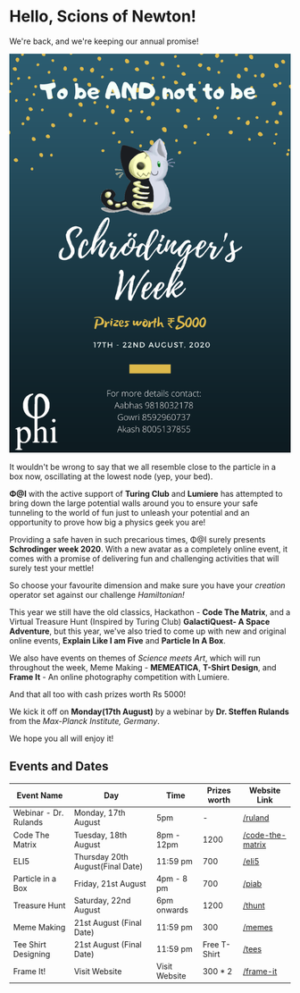 # Hello, Scions of Newton!

We're back, and we're keeping our annual promise!

![s-week](main.png)

It wouldn't be wrong to say that we all resemble close to the particle in a box now, oscillating at the lowest node (yep, your bed).

**Φ@I** with the active support of **Turing Club** and **Lumiere** has attempted to bring down the large potential walls around you to ensure your safe tunneling to the world of fun just to unleash your potential and an opportunity to prove how big a physics geek you are!

Providing a safe haven in such precarious times, Φ@I surely presents **Schrodinger week 2020**. With a new avatar as a completely online event, it comes with a promise of delivering fun and challenging activities that will surely test your mettle!

So choose your favourite dimension and make sure you have your *creation* operator set against our challenge *Hamiltonian!*

This year we still have the old classics, Hackathon - **Code The Matrix**, and a Virtual Treasure Hunt (Inspired by Turing Club) **GalactiQuest- A Space Adventure**, but this year, we've also tried to come up with new and original online events, **Explain Like I am Five** and **Particle In A Box**.

We also have events on themes of _Science meets Art_, which will run throughout the week, Meme Making - **MEMEATICA**, **T-Shirt Design**, and **Frame It** - An online photography competition with Lumiere.

And that all too with cash prizes worth Rs 5000!

We kick it off on **Monday(17th August)** by a webinar by **Dr. Steffen Rulands** from the _Max-Planck Institute, Germany_.

We hope you all will enjoy it!

## Events and Dates

| Event Name            | Day                                | Time          | Prizes worth | Website Link                        |
| --------------------- | ---------------------------------- | ------------- | ------------ | ----------------------------------- |
| Webinar - Dr. Rulands | Monday, 17th August                | 5pm           | -            | [/ruland](ruland)                   |                
| Code The Matrix       | Tuesday, 18th August               | 8pm - 12pm    | 1200         | [/code-the-matrix](code-the-matrix) |
| ELI5                  | Thursday 20th August(Final Date)   | 11:59 pm      | 700          | [/eli5](eli5)                       |
| Particle in a Box     | Friday, 21st August                | 4pm - 8 pm    | 700          | [/piab](piab)                       |
| Treasure Hunt         | Saturday, 22nd August              | 6pm onwards   | 1200         | [/thunt](thunt)                     |
| Meme Making           | 21st August (Final Date)           | 11:59 pm      | 300          | [/memes](memes)                     |
| Tee Shirt Designing   | 21st August (Final Date)           | 11:59 pm      | Free T-Shirt | [/tees](tees)                       |
| Frame It!             | Visit Website                      | Visit Website | 300 * 2      | [/frame-it](frame-it)               |
